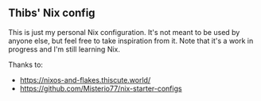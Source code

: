 ## Thibs' Nix config

This is just my personal Nix configuration.
It's not meant to be used by anyone else, but feel free to take inspiration from it.
Note that it's a work in progress and I'm still learning Nix.

Thanks to:

- <https://nixos-and-flakes.thiscute.world/>
- <https://github.com/Misterio77/nix-starter-configs>
